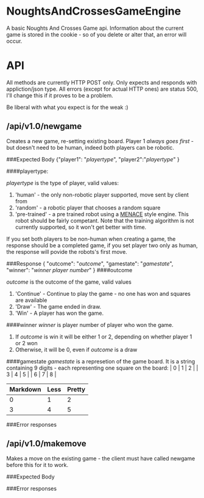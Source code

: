 NoughtsAndCrossesGameEngine
===========================

A basic Noughts And Crosses Game api. Information about the current game is stored in the cookie - so of you delete or alter that, an error will occur. 

API
===
All methods are currently HTTP POST only. Only expects and responds with  appliction/json type. All errors (except for actual HTTP ones) are status 500, I'll change this if it proves to be a problem.

Be liberal with what you expect is for the weak :)

/api/v1.0/newgame
-----------------
Creates a new game, re-setting existing board. Player 1 *always goes first* - but doesn't need to be human, indeed both players can be robotic. 

###Expected Body
{"player1": "*playertype*", "player2":"*playertype*" }


####playertype: 

*playertype*  is the type of player, valid values:

1. 'human' - the only non-robotic player supported, move sent by client from  
2. 'random' - a robotic player that chooses a random square
3. 'pre-trained' - a pre trained robot using a [MENACE](http://gizmodo.com/5395575/304-matchboxes-filled-with-beans-are-the-perfect-tic-tac-toe-opponent) style engine. This robot should be fairly competant. Note that the training algorithm is not currently supported, so it won't get better with time.

If you set both players to be non-human when creating a game, the response should be a completed game, if you set player two only as human, the response will povide the robots's first move.

###Response
{ "outcome": "*outcome*", "gamestate": "*gamestate*", "winner": "*winner player number*" }
####outcome

*outcome* is the outcome of the game, valid values

1. 'Continue' - Continue to play the game - no one has won and squares are available
2. 'Draw' - The game ended in draw.
3. 'Win' - A player has won the game.

####winner
*winner*  is player number of player who won the game. 
1. If *outcome* is win it will be either 1 or 2, depending on whether player 1 or 2 won
2. Otherwise, it will be 0, even if *outcome* is a draw


####gamestate
*gamestate*  is a represetion of the game board. It is a string containing 9 digits - each representing one square on the board:
| 0 | 1 | 2 |
| 3 | 4 | 5 |
| 6 | 7 | 8 |

Markdown | Less | Pretty
--- | --- | ---
0 | 1 | 2
3 | 4 | 5


###Error responses


/api/v1.0/makemove
-----------------
Makes a move on the existing game - the client must have called newgame before this for it to work.

###Expected Body

###Error responses
